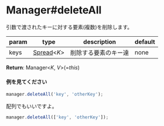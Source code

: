 # Manager#deleteAll
引数で渡されたキーに対する要素(複数)を削除します。  
  
**param**|**type**|**description**|**default**  
---|---|---|---  
keys|[Spread](https://github.com/Mametaro-discord/DataManager/blob/docs/types/Spread.md)\<*K*\>|削除する要素のキー達|none  
  
**Return**: Manager\<*K*, *V*\>(=*this*)

#### 例を見てください
```js  
manager.deleteAll('key', 'otherKey');  
```  
配列でもいいですよ。  
```js  
manager.deleteAll(['key', 'otherKey']);